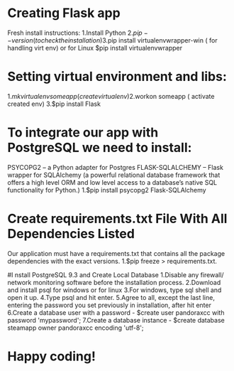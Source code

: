 # Creating Flask app
Fresh install instructions:
1.Install Python
2.$pip --version  (to check the installation)
3.$pip install virtualenvwrapper-win ( for handling virt env) or for Linux $pip install virtualenvwrapper

# Setting virtual environment and libs:
1.$mkvirtualenv someapp ( create virtual env)
2.$workon someapp ( activate created env)
3.$pip install Flask

# To integrate our app with PostgreSQL we need to install:
PSYCOPG2 – a Python adapter for Postgres
FLASK-SQLALCHEMY – Flask wrapper for SQLAlchemy (a powerful relational database framework that offers a high level ORM and low level access to a database’s native SQL functionality for Python.)
1.$pip install psycopg2 Flask-SQLAlchemy

# Create requirements.txt File With All Dependencies Listed
Our application must have a requirements.txt that contains all the package dependencies with the exact versions.
1.$pip freeze > requirements.txt.

#I nstall PostgreSQL 9.3 and Create Local Database
1.Disable any firewall/ network monitoring software before the installation process. 
2.Download and install psql for windows or for linux
3.For windows, type sql shell and open it up.
4.Type psql and hit enter.
5.Agree to all, except the last line, entering the password you set previously in installation, after hit enter
6.Create a database user with a password - $create user pandoraxcc with password 'mypassword';
7.Create a database instance - $create database steamapp owner pandoraxcc encoding 'utf-8';

# Happy coding!
